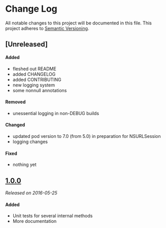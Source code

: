 # Change Log
All notable changes to this project will be documented in this file.
This project adheres to [Semantic Versioning](http://semver.org/).

## [Unreleased]
#### Added
- fleshed out README
- added CHANGELOG
- added CONTRIBUTING
- new logging system
- some nonnull annotations

#### Removed
- unessential logging in non-DEBUG builds

#### Changed
- updated pod version to 7.0 (from 5.0) in preparation for NSURLSession
- logging changes

#### Fixed
- nothing yet


## [1.0.0](https://github.com/Iterable/iterable-ios-sdk/releases/tag/1.0.0)
 _Released on 2016-05-25_
 
#### Added 
- Unit tests for several internal methods
- More documentation

